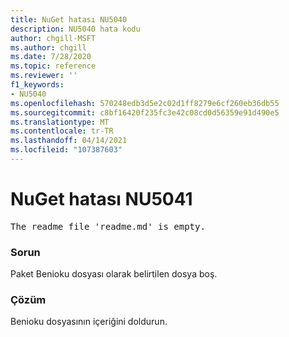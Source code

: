```yaml
---
title: NuGet hatası NU5040
description: NU5040 hata kodu
author: chgill-MSFT
ms.author: chgill
ms.date: 7/28/2020
ms.topic: reference
ms.reviewer: ''
f1_keywords:
- NU5040
ms.openlocfilehash: 570248edb3d5e2c02d1ff8279e6cf260eb36db55
ms.sourcegitcommit: c8bf16420f235fc3e42c08cd0d56359e91d490e5
ms.translationtype: MT
ms.contentlocale: tr-TR
ms.lasthandoff: 04/14/2021
ms.locfileid: "107387603"
---
```

# <a name="nuget-error-nu5041"></a>NuGet hatası NU5041

<pre>The readme file 'readme.md' is empty.</pre>


### <a name="issue"></a>Sorun 

Paket Benioku dosyası olarak belirtilen dosya boş.


### <a name="solution"></a>Çözüm

Benioku dosyasının içeriğini doldurun.
